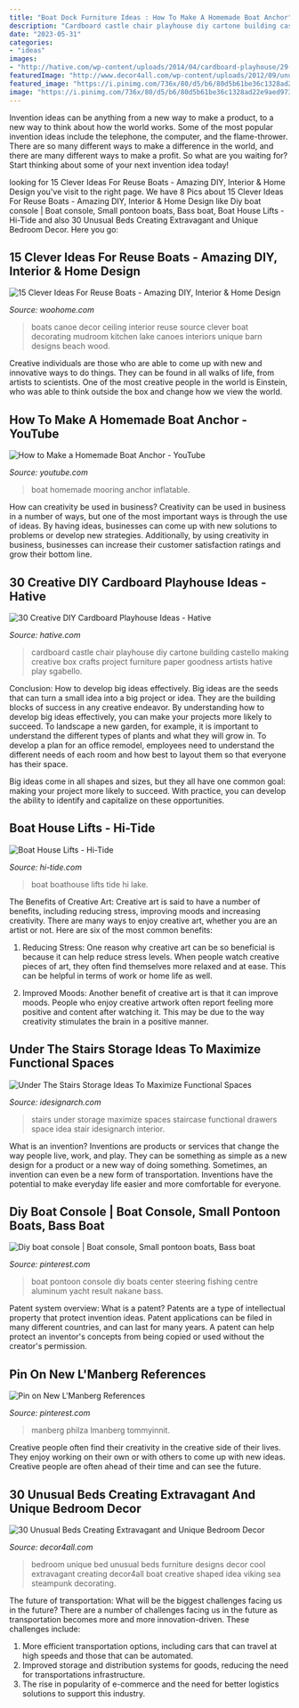 ```yaml
---
title: "Boat Dock Furniture Ideas : How To Make A Homemade Boat Anchor"
description: "Cardboard castle chair playhouse diy cartone building castello making creative box crafts project furniture paper goodness artists hative play sgabello"
date: "2023-05-31"
categories:
- "ideas"
images:
- "http://hative.com/wp-content/uploads/2014/04/cardboard-playhouse/29-cardboard-building.jpg"
featuredImage: "http://www.decor4all.com/wp-content/uploads/2012/09/unusual-bed-designs-bedroom-furniture-12.jpg"
featured_image: "https://i.pinimg.com/736x/80/d5/b6/80d5b61be36c1328ad22e9aed9738c55.jpg"
image: "https://i.pinimg.com/736x/80/d5/b6/80d5b61be36c1328ad22e9aed9738c55.jpg"
---
```



Invention ideas can be anything from a new way to make a product, to a new way to think about how the world works. Some of the most popular invention ideas include the telephone, the computer, and the flame-thrower. There are so many different ways to make a difference in the world, and there are many different ways to make a profit. So what are you waiting for? Start thinking about some of your next invention idea today!

	

		
looking for 15 Clever Ideas For Reuse Boats - Amazing DIY, Interior &amp; Home Design you've visit to the right page. We have 8 Pics about 15 Clever Ideas For Reuse Boats - Amazing DIY, Interior &amp; Home Design like Diy boat console | Boat console, Small pontoon boats, Bass boat, Boat House Lifts - Hi-Tide and also 30 Unusual Beds Creating Extravagant and Unique Bedroom Decor. Here you go:
		
    
## 15 Clever Ideas For Reuse Boats - Amazing DIY, Interior &amp; Home Design

<img loading=lazy src="http://www.woohome.com/wp-content/uploads/2013/08/Canoe-as-Ceiling-Decor.jpg" onerror="this.onerror=null;this.src='https://tse4.mm.bing.net/th?id=OIP.eS76rcAoqfhCj5ytSqw2zQHaJd&amp;pid=15.1';" alt="15 Clever Ideas For Reuse Boats - Amazing DIY, Interior &amp; Home Design">

_Source: woohome.com_

>boats canoe decor ceiling interior reuse source clever boat decorating mudroom kitchen lake canoes interiors unique barn designs beach wood. 

	

Creative individuals are those who are able to come up with new and innovative ways to do things. They can be found in all walks of life, from artists to scientists. One of the most creative people in the world is Einstein, who was able to think outside the box and change how we view the world.

    
## How To Make A Homemade Boat Anchor - YouTube

<img loading=lazy src="https://i.ytimg.com/vi/cPInO9_zaIc/maxresdefault.jpg" onerror="this.onerror=null;this.src='https://tse4.mm.bing.net/th?id=OIP.Av_InitVYmK4IkP-jxODtwHaEK&amp;pid=15.1';" alt="How to Make a Homemade Boat Anchor - YouTube">

_Source: youtube.com_

>boat homemade mooring anchor inflatable. 

	

How can creativity be used in business?
Creativity can be used in business in a number of ways, but one of the most important ways is through the use of ideas. By having ideas, businesses can come up with new solutions to problems or develop new strategies. Additionally, by using creativity in business, businesses can increase their customer satisfaction ratings and grow their bottom line.

    
## 30 Creative DIY Cardboard Playhouse Ideas - Hative

<img loading=lazy src="http://hative.com/wp-content/uploads/2014/04/cardboard-playhouse/29-cardboard-building.jpg" onerror="this.onerror=null;this.src='https://tse1.mm.bing.net/th?id=OIP.ttpKD-4h1c90QUFuNcXY9gHaFH&amp;pid=15.1';" alt="30 Creative DIY Cardboard Playhouse Ideas - Hative">

_Source: hative.com_

>cardboard castle chair playhouse diy cartone building castello making creative box crafts project furniture paper goodness artists hative play sgabello. 

	

Conclusion: How to develop big ideas effectively.
Big ideas are the seeds that can turn a small idea into a big project or idea. They are the building blocks of success in any creative endeavor. By understanding how to develop big ideas effectively, you can make your projects more likely to succeed. 
To landscape a new garden, for example, it is important to understand the different types of plants and what they will grow in. To develop a plan for an office remodel, employees need to understand the different needs of each room and how best to layout them so that everyone has their space. 

 Big ideas come in all shapes and sizes, but they all have one common goal: making your project more likely to succeed. With practice, you can develop the ability to identify and capitalize on these opportunities.

    
## Boat House Lifts - Hi-Tide

<img loading=lazy src="https://hi-tide.com/wp-content/uploads/2015/01/Boat-House-2.jpg" onerror="this.onerror=null;this.src='https://tse2.mm.bing.net/th?id=OIP.HVJTkFvsuaaZMkRpGfWCtwHaLH&amp;pid=15.1';" alt="Boat House Lifts - Hi-Tide">

_Source: hi-tide.com_

>boat boathouse lifts tide hi lake. 

	

The Benefits of Creative Art:
Creative art is said to have a number of benefits, including reducing stress, improving moods and increasing creativity. There are many ways to enjoy creative art, whether you are an artist or not. Here are six of the most common benefits:
1. Reducing Stress: One reason why creative art can be so beneficial is because it can help reduce stress levels. When people watch creative pieces of art, they often find themselves more relaxed and at ease. This can be helpful in terms of work or home life as well.

2. Improved Moods: Another benefit of creative art is that it can improve moods. People who enjoy creative artwork often report feeling more positive and content after watching it. This may be due to the way creativity stimulates the brain in a positive manner.


    
## Under The Stairs Storage Ideas To Maximize Functional Spaces

<img loading=lazy src="http://www.idesignarch.com/wp-content/uploads/Under-The-Stairs-Storage-Ideas_6.jpg" onerror="this.onerror=null;this.src='https://tse3.mm.bing.net/th?id=OIP.kOSKvDBCNMqU_jttwc9fUwHaK0&amp;pid=15.1';" alt="Under The Stairs Storage Ideas To Maximize Functional Spaces">

_Source: idesignarch.com_

>stairs under storage maximize spaces staircase functional drawers space idea stair idesignarch interior. 

	

What is an invention?
Inventions are products or services that change the way people live, work, and play. They can be something as simple as a new design for a product or a new way of doing something. Sometimes, an invention can even be a new form of transportation. Inventions have the potential to make everyday life easier and more comfortable for everyone.

    
## Diy Boat Console | Boat Console, Small Pontoon Boats, Bass Boat

<img loading=lazy src="https://i.pinimg.com/736x/b8/44/97/b844975fbda5b770cd9c9d0198c213e1.jpg" onerror="this.onerror=null;this.src='https://tse2.mm.bing.net/th?id=OIP.8wVSqeWLHpf_hAO4dgi8owHaJ6&amp;pid=15.1';" alt="Diy boat console | Boat console, Small pontoon boats, Bass boat">

_Source: pinterest.com_

>boat pontoon console diy boats center steering fishing centre aluminum yacht result nakane bass. 

	

Patent system overview: What is a patent?
Patents are a type of intellectual property that protect invention ideas. Patent applications can be filed in many different countries, and can last for many years. A patent can help protect an inventor's concepts from being copied or used without the creator's permission.

    
## Pin On New L&#039;Manberg References

<img loading=lazy src="https://i.pinimg.com/736x/80/d5/b6/80d5b61be36c1328ad22e9aed9738c55.jpg" onerror="this.onerror=null;this.src='https://tse2.mm.bing.net/th?id=OIP.wZ8w67LRJOBYp7-yKLwHtQHaEK&amp;pid=15.1';" alt="Pin on New L&#039;Manberg References">

_Source: pinterest.com_

>manberg philza lmanberg tommyinnit. 

	

Creative people often find their creativity in the creative side of their lives. They enjoy working on their own or with others to come up with new ideas. Creative people are often ahead of their time and can see the future.

    
## 30 Unusual Beds Creating Extravagant And Unique Bedroom Decor

<img loading=lazy src="http://www.decor4all.com/wp-content/uploads/2012/09/unusual-bed-designs-bedroom-furniture-12.jpg" onerror="this.onerror=null;this.src='https://tse3.mm.bing.net/th?id=OIP.uZZeTG51T96iRadzWD_U9gHaFJ&amp;pid=15.1';" alt="30 Unusual Beds Creating Extravagant and Unique Bedroom Decor">

_Source: decor4all.com_

>bedroom unique bed unusual beds furniture designs decor cool extravagant creating decor4all boat creative shaped idea viking sea steampunk decorating. 

	

The future of transportation: What will be the biggest challenges facing us in the future?
There are a number of challenges facing us in the future as transportation becomes more and more innovation-driven. These challenges include: 
1) More efficient transportation options, including cars that can travel at high speeds and those that can be automated.
2) Improved storage and distribution systems for goods, reducing the need for transportations infrastructure. 
3) The rise in popularity of e-commerce and the need for better logistics solutions to support this industry.

